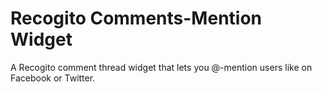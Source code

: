# Recogito Comments-Mention Widget

A Recogito comment thread widget that lets you @-mention users like on Facebook or Twitter.  

